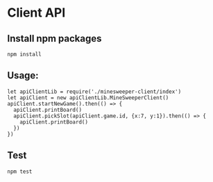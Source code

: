 # Client API

## Install npm packages
```
npm install
```

## Usage:
```
let apiClientLib = require('./minesweeper-client/index')
let apiClient = new apiClientLib.MineSweeperClient()
apiClient.startNewGame().then(() => {
  apiClient.printBoard()
  apiClient.pickSlot(apiClient.game.id, {x:7, y:1}).then(() => {
    apiClient.printBoard()
  })
})
```

## Test
```
npm test
```